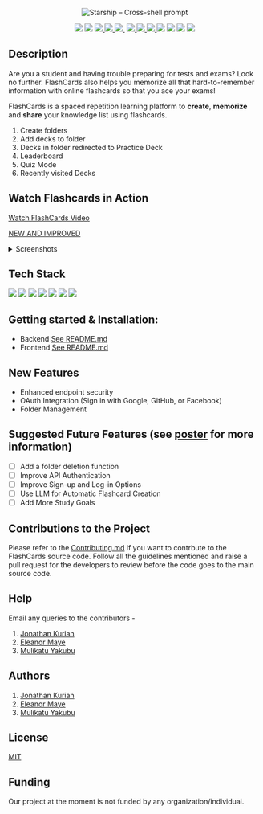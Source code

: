 <p align="center">
  <img
    width="400"
    src="https://flashcards-519da.web.app/static/media/logo.6d3f27e3fc0c4a7bc3b3.png"
    alt="Starship – Cross-shell prompt"
  />
</p>
<p align="center">
  <a href="https://github.com/CSC-510-Group-19/FlashCards/blob/main/LICENSE">
    <img src="https://img.shields.io/github/license/CSC-510-Group-19/flashcards?style=plastic"></a>
  <img src="https://img.shields.io/github/languages/count/CSC-510-Group-19/flashcards">
  <a href="https://github.com/CSC-510-Group-19/FlashCards/graphs/contributors" alt="Contributors">
<img src="https://img.shields.io/github/contributors/CSC-510-Group-19/FlashCards?style=plastic"/> </a>

<a href="https://github.com/WolfByteCollective/FlashCards/actions/workflows/Application.yml" alt="Python application">
<img src="https://github.com/WolfByteCollective/FlashCards/actions/workflows/Application.yml/badge.svg?style=plastic?branch=main"/> </a>

<a href="https://github.com/CSC-510-Group-19/FlashCards/actions/workflows/codecov.yml" alt="Codecov">
<img src="https://codecov.io/github/WolfByteCollective/FlashCards/branch/main/graph/badge.svg"/> </a>

<a href="https://doi.org/10.5281/zenodo.14931596" alt="DOI">
<img src="https://zenodo.org/badge/DOI/10.5281/zenodo.14931596.svg"/> </a>
<a href="https://img.shields.io/badge/python-v3.8+-yellow.svg" alt="Python version">
<img src="https://img.shields.io/badge/python-v3.8+-yellow.svg"/> </a>
<a href="https://img.shields.io/github/repo-size/CSC-510-Group-19/FlashCards?color=brightgreen" alt="Repo size">
<img src="https://img.shields.io/github/repo-size/CSC-510-Group-19/FlashCards?color=brightgreen"/> </a>
<img src="https://img.shields.io/github/languages/top/CSC-510-Group-19/Flashcards?style=plastic">
<img src="https://img.shields.io/tokei/lines/github/CSC-510-Group-19/flashcards?style=plastic">
<a href="https://github.com/CSC-510-Group-19/FlashCards/issues">
  <img src="https://img.shields.io/github/issues-raw/CSC-510-Group-19/flashcards?style=plastic"></a>
<a href="https://img.shields.io/github/release/CSC-510-Group-19/FlashCards?color=brightblue" alt="Release">
<img src="https://img.shields.io/github/release/CSC-510-Group-19/FlashCards?color=brightblue"/> </a>
</p>

## Description
Are you a student and having trouble preparing for tests and exams? Look no further. FlashCards also helps you memorize all that hard-to-remember information with online flashcards so that you ace your exams!

FlashCards is a spaced repetition learning platform to <b>create</b>, <b>memorize</b> and <b>share</b> your knowledge list using flashcards.

1. Create folders
2. Add decks to folder
3. Decks in folder redirected to Practice Deck
4. Leaderboard
5. Quiz Mode
6. Recently visited Decks

## Watch Flashcards in Action
[Watch FlashCards Video](./images/FlashCards-2.mp4)

[NEW AND IMPROVED](https://www.youtube.com/watch?v=X5rcmLUoyFQ)

<details>

<summary>Screenshots</summary>

<p style="display: flex; flex-wrap: wrap; justify-content: center; gap: 15px; ">
  <img src="./images/dashboard.png" alt="Demo Screens 1" width="444.444px" height="250px style="object-fit: cover;" />
  <img src="./images/deck to folder.png" alt="Demo Screens 2" width="444.444px" height="250px style="object-fit: cover;" />
  <img src="./images/decks in folders.png" alt="Demo Screens 3" width="444.444px" height="250px style="object-fit: cover;" />
  <img src="./images/practice deck.png" alt="Demo Screens 4"width="444.444px" height="250px style="object-fit: cover;" />
  <img src="./images/quiz.png" alt="Demo Screens 5" width="444.444px" height="250px style="object-fit: cover;" />
  <img src="./images/quiz complete.png" alt="Demo Screens 6" width="444.444px" height="250px style="object-fit: cover;" />
  <img src="./images/leaderboard.png" alt="Demo Screens 7" width="444.444px" height="250px style="object-fit: cover;" />
  <img src="./images/Streaks_SS.png" alt="Demo Screens 8" width="444.444px" height="250px style="object-fit: cover;" />
  <img src="./images/StudyGoals_SS.png" alt="Demo Screens 9" width="444.444px" height="250px style="object-fit: cover;" />
  <img src="./images/progress_a.png" alt="Demo Screens 10" width="444.444px" height="250px style="object-fit: cover;" />
  <img src="./images/progress_b.png" alt="Demo Screens 11" width="444.444px" height="250px style="object-fit: cover;" />
</p>

</details>

## Tech Stack
<a href="https://flask.palletsprojects.com/en/2.2.x/"><img src="https://img.shields.io/badge/Flask-000000?style=for-the-badge&logo=flask&logoColor=white" /></a>
<a href="https://www.typescriptlang.org/"><img src="https://img.shields.io/badge/TypeScript-007ACC?style=for-the-badge&logo=typescript&logoColor=white" /></a>
<a href="https://reactjs.org/"><img src="https://img.shields.io/badge/React-20232A?style=for-the-badge&logo=react&logoColor=61DAFB" /></a>
<a href="https://firebase.google.com/"><img src="https://img.shields.io/badge/firebase-ffca28?style=for-the-badge&logo=firebase&logoColor=black" /></a>
<a href="https://github.com/"><img src="https://img.shields.io/badge/GitHub-100000?style=for-the-badge&logo=github&logoColor=white" /></a>
<a href="https://ant.design/"><img src="https://img.shields.io/badge/Ant%20Design-1890FF?style=for-the-badge&logo=antdesign&logoColor=white" /></a>
<a href="https://www.heroku.com/"><img src="https://img.shields.io/badge/Heroku-430098?style=for-the-badge&logo=heroku&logoColor=white" /></a>

## Getting started & Installation:
- Backend [See README.md](backend/Readme.md)
- Frontend [See README.md](frontend/README.md)

## New Features
- Enhanced endpoint security
- OAuth Integration (Sign in with Google, GitHub, or Facebook)
- Folder Management

<!-- ## Future Roadmap [See here](https://github.com/users/CSC-510-Group-19/projects/1) -->

## Suggested Future Features (see [poster](https://github.com/CSC-510-Group-19/FlashCards/blob/main/images/Poster_Project2.pdf) for more information)
- [ ] Add a folder deletion function
- [ ] Improve API Authentication
- [ ] Improve Sign-up and Log-in Options
- [ ] Use LLM for Automatic Flashcard Creation
- [ ] Add More Study Goals

<!-- ### Phase 1:
- [ ] Add a dashboard providing insights on study habits, quiz results over time, and areas needing improvement, helping users to plan their study strategy.
- [ ] Enable collaborative learning by enabling users to share flashcards seamlessly with friends, classmates, or study groups
- [ ] Progress tracking by subject and review options like retrying incorrect questions
- [ ] Chrome Extension feature that enables users to highlight text on websites or online PDFs and instantly create flashcards from their selections.-->

## Contributions to the Project
Please refer to the [Contributing.md](Contributing.md) if you want to contrbute to the FlashCards source code. Follow all the guidelines mentioned and raise a pull request for the developers to review before the code goes to the main source code.

## Help

Email any queries to the contributors -
1. [Jonathan Kurian](jgkurian@ncsu.edu)
2. [Eleanor Maye](edmaye@ncsu.edu)
3. [Mulikatu Yakubu](Miyakubu@ncsu.edu)

## Authors 

1. [Jonathan Kurian](jgkurian@ncsu.edu)
2. [Eleanor Maye](edmaye@ncsu.edu)
3. [Mulikatu Yakubu](Miyakubu@ncsu.edu)


## License
[MIT](LICENSE)

## Funding
Our project at the moment is not funded by any organization/individual.
